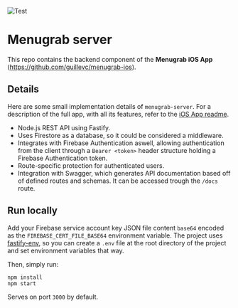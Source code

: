![Test](https://github.com/guillevc/menugrab-server/workflows/Test/badge.svg?branch=master)

# Menugrab server
This repo contains the backend component of the __Menugrab iOS App__ (https://github.com/guillevc/menugrab-ios).

## Details
Here are some small implementation details of `menugrab-server`. For a description of the full app, with all its features, refer to the [iOS App readme](https://github.com/guillevc/menugrab-ios).

- Node.js REST API using Fastify.
- Uses Firestore as a database, so it could be considered a middleware.
- Integrates with Firebase Authentication aswell, allowing authentication from the client through a `Bearer <token>` header structure holding a Firebase Authentication token.
- Route-specific protection for authenticated users.
- Integration with Swagger, which generates API documentation based off of defined routes and schemas. It can be accessed trough the `/docs` route.

## Run locally

Add your Firebase service account  key JSON file content `base64` encoded as the `FIREBASE_CERT_FILE_BASE64` environment variable. The project uses [fastify-env](https://github.com/fastify/fastify-env), so you can create a `.env` file at the root directory of the project and set environment variables that way.

Then, simply run:
```
npm install
npm start
```
Serves on port `3000` by default.
